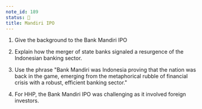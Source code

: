 ```yaml
---
note_id: 189
status: 📝
title: Mandiri IPO
---
```


1. Give the background to the Bank Mandiri IPO

2. Explain how the merger of state banks signaled a resurgence of the Indonesian banking sector.

3. Use the phrase "Bank Mandiri was Indonesia proving that the nation was back in the game, emerging from the metaphorical rubble of financial crisis with a robust, efficient banking sector."

4. For HHP, the Bank Mandiri IPO was challenging as it involved foreign investors. 

